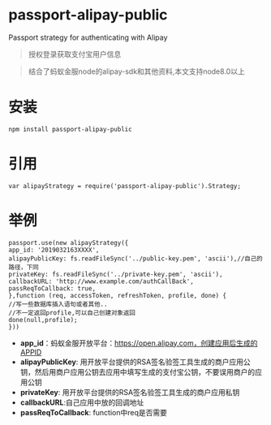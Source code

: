 # passport-alipay-public

Passport strategy for authenticating with Alipay


> 授权登录获取支付宝用户信息


> 结合了蚂蚁金服node的alipay-sdk和其他资料,本文支持node8.0以上

# 安装 #
    
    npm install passport-alipay-public

# 引用 #


    var alipayStrategy = require('passport-alipay-public').Strategy;

# 举例 #

    passport.use(new alipayStrategy({
    app_id: '2019032163XXXX',
    alipayPublicKey: fs.readFileSync('../public-key.pem', 'ascii'),//自己的路径，下同
    privateKey: fs.readFileSync('../private-key.pem', 'ascii'),
    callbackURL: 'http://www.example.com/authCallBack',
    passReqToCallback: true,
    },function (req, accessToken, refreshToken, profile, done) {
	//写一些数据库插入语句或者其他..
	//不一定返回profile,可以自己创建对象返回
    done(null,profile);
    }))

-   **app_id**：蚂蚁金服开放平台：https://open.alipay.com，创建应用后生成的APPID
-   **alipayPublicKey**: 用开放平台提供的RSA签名验签工具生成的商户应用公钥，然后用商户应用公钥去应用中填写生成的支付宝公钥，不要误用商户的应用公钥
-   **privateKey**: 用开放平台提供的RSA签名验签工具生成的商户应用私钥
-   **callbackURL**:自己应用中放的回调地址
-   **passReqToCallback**: function中req是否需要


